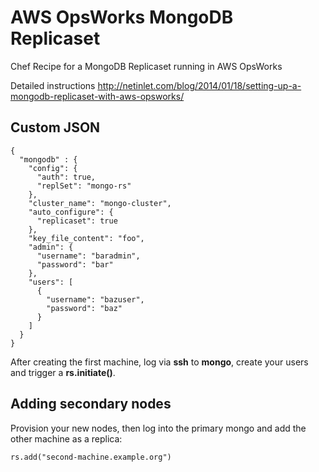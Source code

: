 AWS OpsWorks MongoDB Replicaset
===============================

Chef Recipe for a MongoDB Replicaset running in AWS OpsWorks

Detailed instructions http://netinlet.com/blog/2014/01/18/setting-up-a-mongodb-replicaset-with-aws-opsworks/

## Custom JSON

```
{
  "mongodb" : {
    "config": {
      "auth": true,
      "replSet": "mongo-rs"
    },
    "cluster_name": "mongo-cluster",
    "auto_configure": {
      "replicaset": true
    },
    "key_file_content": "foo",
    "admin": {
      "username": "baradmin",
      "password": "bar"
    },
    "users": [
      {
        "username": "bazuser",
        "password": "baz"
      }
    ]
  }
}
```

After creating the first machine, log via **ssh** to **mongo**, create your users and trigger a **rs.initiate()**.

## Adding secondary nodes

Provision your new nodes, then log into the primary mongo and add the other machine as a replica:

```
rs.add("second-machine.example.org")
```

